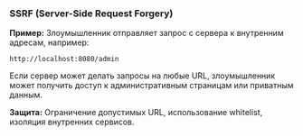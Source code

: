 ### **SSRF (Server-Side Request Forgery)**

**Пример:** Злоумышленник отправляет запрос с сервера к внутренним адресам, например:

```http
http://localhost:8080/admin
```

Если сервер может делать запросы на любые URL, злоумышленник может получить доступ к административным страницам или приватным данным.

**Защита:** Ограничение допустимых URL, использование whitelist, изоляция внутренних сервисов.